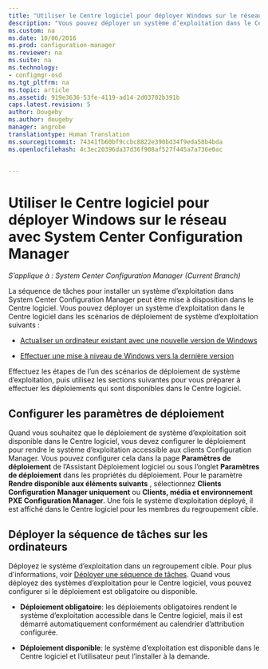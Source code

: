 ```yaml
---
title: "Utiliser le Centre logiciel pour déployer Windows sur le réseau | Microsoft Docs"
description: "Vous pouvez déployer un système d’exploitation dans le Centre logiciel afin d’actualiser un ordinateur existant avec une nouvelle version de Windows ou afin d’effectuer une mise à niveau de Windows vers la version la plus récente."
ms.custom: na
ms.date: 10/06/2016
ms.prod: configuration-manager
ms.reviewer: na
ms.suite: na
ms.technology:
- configmgr-osd
ms.tgt_pltfrm: na
ms.topic: article
ms.assetid: 919e3636-53fe-4119-ad14-2d03702b391b
caps.latest.revision: 5
author: Dougeby
ms.author: dougeby
manager: angrobe
translationtype: Human Translation
ms.sourcegitcommit: 74341fb60bf9ccbc8822e390bd34f9eda58b4bda
ms.openlocfilehash: 4c3ec20396da37d36f908af527f445a7a736e0ac


---
```

# <a name="use-software-center-to-deploy-windows-over-the-network-with-system-center-configuration-manager"></a>Utiliser le Centre logiciel pour déployer Windows sur le réseau avec System Center Configuration Manager

*S’applique à : System Center Configuration Manager (Current Branch)*

La séquence de tâches pour installer un système d’exploitation dans System Center Configuration Manager peut être mise à disposition dans le Centre logiciel. Vous pouvez déployer un système d’exploitation dans le Centre logiciel dans les scénarios de déploiement de système d’exploitation suivants :  

-   [Actualiser un ordinateur existant avec une nouvelle version de Windows](refresh-an-existing-computer-with-a-new-version-of-windows.md)  

-   [Effectuer une mise à niveau de Windows vers la dernière version](upgrade-windows-to-the-latest-version.md)  

 Effectuez les étapes de l’un des scénarios de déploiement de système d’exploitation, puis utilisez les sections suivantes pour vous préparer à effectuer les déploiements qui sont disponibles dans le Centre logiciel.  

## <a name="configure-deployment-settings"></a>Configurer les paramètres de déploiement  
 Quand vous souhaitez que le déploiement de système d’exploitation soit disponible dans le Centre logiciel, vous devez configurer le déploiement pour rendre le système d’exploitation accessible aux clients Configuration Manager. Vous pouvez configurer cela dans la page **Paramètres de déploiement** de l’Assistant Déploiement logiciel ou sous l’onglet **Paramètres de déploiement** dans les propriétés du déploiement.  Pour le paramètre **Rendre disponible aux éléments suivants** , sélectionnez **Clients Configuration Manager uniquement** ou **Clients, média et environnement PXE Configuration Manager**. Une fois le système d’exploitation déployé, il est affiché dans le Centre logiciel pour les membres du regroupement cible.  

##  <a name="a-namebkmkdeploya-deploy-the-task-sequence-to-computers"></a><a name="BKMK_Deploy"></a> Déployer la séquence de tâches sur les ordinateurs  
 Déployez le système d’exploitation dans un regroupement cible. Pour plus d'informations, voir [Déployer une séquence de tâches](manage-task-sequences-to-automate-tasks.md#BKMK_DeployTS). Quand vous déployez des systèmes d’exploitation pour le Centre logiciel, vous pouvez configurer si le déploiement est obligatoire ou disponible.  

-   **Déploiement obligatoire**: les déploiements obligatoires rendent le système d’exploitation accessible dans le Centre logiciel, mais il est démarré automatiquement conformément au calendrier d’attribution configurée.  

-   **Déploiement disponible**: le système d’exploitation est disponible dans le Centre logiciel et l’utilisateur peut l’installer à la demande.  



<!--HONumber=Dec16_HO3-->


